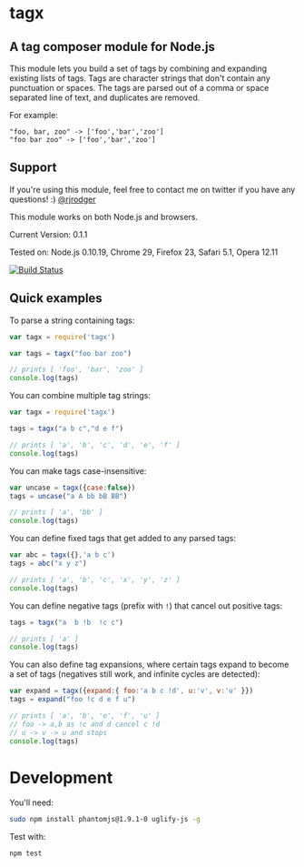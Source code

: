 # tagx

## A tag composer module for Node.js

This module lets you build a set of tags by combining and expanding existing lists of tags. Tags are character strings that don't contain any punctuation or spaces. The tags are parsed out of a comma or space separated line of text, and duplicates are removed. 

For example:

    "foo, bar, zoo" -> ['foo','bar','zoo']
    "foo bar zoo" -> ['foo','bar','zoo']


## Support

If you're using this module, feel free to contact me on twitter if you
have any questions! :) [@rjrodger](http://twitter.com/rjrodger)

This module works on both Node.js and browsers.


Current Version: 0.1.1

Tested on: Node.js 0.10.19, Chrome 29, Firefox 23, Safari 5.1, Opera 12.11

[![Build Status](https://travis-ci.org/rjrodger/tagx.png?branch=master)](https://travis-ci.org/rjrodger/tagx)



## Quick examples

To parse a string containing tags:

```JavaScript
var tagx = require('tagx')

var tags = tagx("foo bar zoo")

// prints [ 'foo', 'bar', 'zoo' ]
console.log(tags)  
```


You can combine multiple tag strings:

```JavaScript
var tagx = require('tagx')

tags = tagx("a b c","d e f")

// prints [ 'a', 'b', 'c', 'd', 'e', 'f' ]
console.log(tags)  
```


You can make tags case-insensitive:

```JavaScript
var uncase = tagx({case:false})
tags = uncase("a A bb bB BB")

// prints [ 'a', 'bb' ]
console.log(tags)
```


You can define fixed tags that get added to any parsed tags:

```JavaScript
var abc = tagx({},'a b c')
tags = abc("x y z")

// prints [ 'a', 'b', 'c', 'x', 'y', 'z' ]
console.log(tags)
```


You can define negative tags (prefix with <code>!</code>) that cancel out positive tags:

```JavaScript
tags = tagx("a  b !b  !c c")

// prints [ 'a' ]
console.log(tags)
```

You can also define tag expansions, where certain tags expand to
become a set of tags (negatives still work, and infinite cycles are
detected):

```JavaScript
var expand = tagx({expand:{ foo:'a b c !d', u:'v', v:'u' }})
tags = expand("foo !c d e f u")

// prints [ 'a', 'b', 'e', 'f', 'u' ]
// foo -> a,b as !c and d cancel c !d
// u -> v -> u and stops
console.log(tags)
```



<!--
## Example

The [seneca-data-editor](http://github.com/rjrodger/seneca-data-editor)
module uses tags combinations to customize a user interface for different classes
of user.
-->     




# Development

You'll need:

```bash
sudo npm install phantomjs@1.9.1-0 uglify-js -g
```

Test with:

```bash
npm test
```
